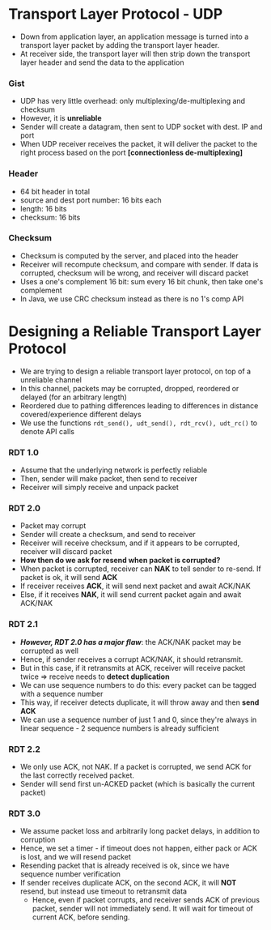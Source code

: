 # Transport Layer Protocol - UDP

* Down from application layer, an application message is turned into a transport layer packet by adding the transport layer header.
* At receiver side, the transport layer will then strip down the transport layer header and send the data to the application

### Gist
* UDP has very little overhead: only multiplexing/de-multiplexing and checksum
* However, it is __unreliable__
* Sender will create a datagram, then sent to UDP socket with dest. IP and port
* When UDP receiver receives the packet, it will deliver the packet to the right process based on the port __[connectionless de-multiplexing]__

### Header
* 64 bit header in total
* source and dest port number: 16 bits each
* length: 16 bits
* checksum: 16 bits

### Checksum
* Checksum is computed by the server, and placed into the header
* Receiver will recompute checksum, and compare with sender. If data is corrupted, checksum will be wrong, and receiver will discard packet
* Uses a one's complement 16 bit: sum every 16 bit chunk, then take one's complement
* In Java, we use CRC checksum instead as there is no 1's comp API

# Designing a Reliable Transport Layer Protocol
* We are trying to design a reliable transport layer protocol, on top of a unreliable channel
* In this channel, packets may be corrupted, dropped, reordered or delayed (for an arbitrary length)
* Reordered due to pathing differences leading to differences in distance covered/experience different delays
* We use the functions `rdt_send(), udt_send(), rdt_rcv(), udt_rc()` to denote API calls

### RDT 1.0
* Assume that the underlying network is perfectly reliable
* Then, sender will make packet, then send to receiver
* Receiver will simply receive and unpack packet

### RDT 2.0
* Packet may corrupt
* Sender will create a checksum, and send to receiver
* Receiver will receive checksum, and if it appears to be corrupted, receiver will discard packet
* __How then do we ask for resend when packet is corrupted?__
* When packet is corrupted, receiver can __NAK__ to tell sender to re-send. If packet is ok, it will send __ACK__
* If receiver receives __ACK__, it will send next packet and await ACK/NAK
* Else, if it receives __NAK__, it will send current packet again and await ACK/NAK

### RDT 2.1
* *__However, RDT 2.0 has a major flaw__*: the ACK/NAK packet may be corrupted as well
* Hence, if sender receives a corrupt ACK/NAK, it should retransmit.
* But in this case, if it retransmits at ACK, receiver will receive packet twice => receive needs to __detect duplication__
* We can use sequence numbers to do this: every packet can be tagged with a sequence number
* This way, if receiver detects duplicate, it will throw away and then **send ACK**
* We can use a sequence number of just 1 and 0, since they're always in linear sequence - 2 sequence numbers is already sufficient

### RDT 2.2
* We only use ACK, not NAK. If a packet is corrupted, we send ACK for the last correctly received packet.
* Sender will send first un-ACKED packet (which is basically the current packet)

### RDT 3.0
* We assume packet loss and arbitrarily long packet delays, in addition to corruption
* Hence, we set a timer - if timeout does not happen, either pack or ACK is lost, and we will resend packet
* Resending packet that is already received is ok, since we have sequence number verification
* If sender receives duplicate ACK, on the second ACK, it will __NOT__ resend, but instead use timeout to retransmit data
  * Hence, even if packet corrupts, and receiver sends ACK of previous packet, sender will not immediately send. It will wait for timeout of current ACK, before sending.
